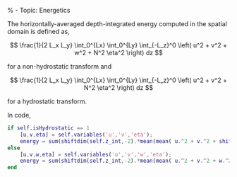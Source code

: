  % - Topic: Energetics

The horizontally-averaged depth-integrated energy computed in the spatial domain is defined as,

$$
\frac{1}{2 L_x L_y} \int_0^{Lx} \int_0^{Ly} \int_{-L_z}^0 \left( u^2 + v^2 + w^2 + N^2 \eta^2 \right) dz
$$

for a non-hydrostatic transform and

$$
\frac{1}{2 L_x L_y} \int_0^{Lx} \int_0^{Ly} \int_{-L_z}^0 \left( u^2 + v^2 + N^2 \eta^2 \right) dz
$$

for a hydrostatic transform.

In code,

```matlab
if self.isHydrostatic == 1
    [u,v,eta] = self.variables('u','v','eta');
    energy = sum(shiftdim(self.z_int,-2).*mean(mean( u.^2 + v.^2 + shiftdim(self.N2,-2).*eta.*eta, 1 ),2 ) )/2;
else
    [u,v,w,eta] = self.variables('u','v','w','eta');
    energy = sum(shiftdim(self.z_int,-2).*mean(mean( u.^2 + v.^2 + w.^2 + shiftdim(self.N2,-2).*eta.*eta, 1 ),2 ) )/2;
end
```
